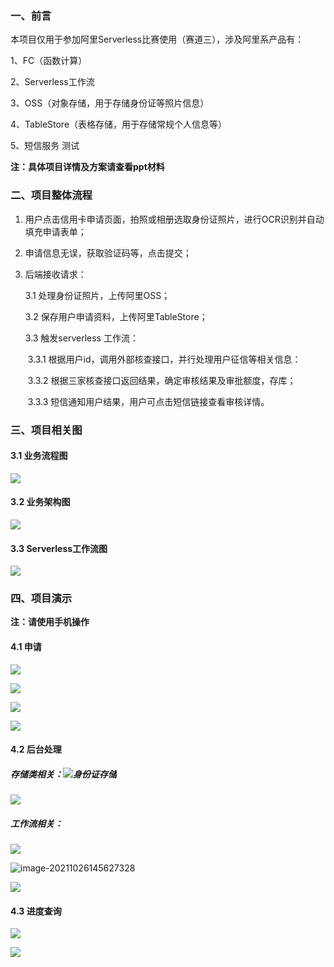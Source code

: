 ### 一、前言

本项目仅用于参加阿里Serverless比赛使用（赛道三），涉及阿里系产品有：

1、FC（函数计算）

2、Serverless工作流

3、OSS（对象存储，用于存储身份证等照片信息）

4、TableStore（表格存储，用于存储常规个人信息等）

5、短信服务
测试

<b>注：具体项目详情及方案请查看ppt材料</b>

### 二、项目整体流程

1. 用户点击信用卡申请页面，拍照或相册选取身份证照片，进行OCR识别并自动填充申请表单； 

2. 申请信息无误，获取验证码等，点击提交； 

3. 后端接收请求： 

    3.1 处理身份证照片，上传阿里OSS； 

    3.2 保存用户申请资料，上传阿里TableStore； 

    3.3 触发serverless 工作流： 

    ​	3.3.1 根据用户id，调用外部核查接口，并行处理用户征信等相关信息： 

    ​	3.3.2 根据三家核查接口返回结果，确定审核结果及审批额度，存库； 

    ​	3.3.3 短信通知用户结果，用户可点击短信链接查看审核详情。

### 三、项目相关图

#### 3.1 业务流程图

![](assets/%E4%B8%9A%E5%8A%A1%E6%B5%81%E7%A8%8B%E5%9B%BE.png)

#### 3.2 业务架构图

![](assets/%E4%B8%9A%E5%8A%A1%E6%9E%B6%E6%9E%84%E5%9B%BE.png)

#### 3.3 Serverless工作流图

![](assets/Serverless%E5%B7%A5%E4%BD%9C%E6%B5%81%E5%9B%BE.png)

### 四、项目演示

<b>注：请使用手机操作</b>

#### 4.1 申请

![](assets/%E7%94%B3%E8%AF%B71.png)

![](assets/%E7%94%B3%E8%AF%B72.png)

![](assets/%E7%94%B3%E8%AF%B73.png)

![](assets/%E7%94%B3%E8%AF%B74.png)

#### 4.2 后台处理

##### 存储类相关：![身份证存储](assets/%E8%BA%AB%E4%BB%BD%E8%AF%81%E5%AD%98%E5%82%A8.png)

![](assets/%E4%B8%9A%E5%8A%A1%E6%95%B0%E6%8D%AE%E5%AD%98%E5%82%A8.png)

##### 工作流相关：

![](assets/%E5%B7%A5%E4%BD%9C%E6%B5%81%E6%89%A7%E8%A1%8C%E5%9B%BE.png)

![image-20211026145627328](assets//image-20211026145627328.png)

![](assets/%E5%B7%A5%E4%BD%9C%E6%B5%81%E4%BA%8B%E4%BB%B6%E8%AE%B0%E5%BD%95%E8%A1%A8.png)

#### 4.3 进度查询

![](assets/%E8%BF%9B%E5%BA%A6%E6%9F%A5%E8%AF%A2.png)

![](assets/%E6%9F%A5%E8%AF%A2%E7%BB%93%E6%9E%9C.png)

